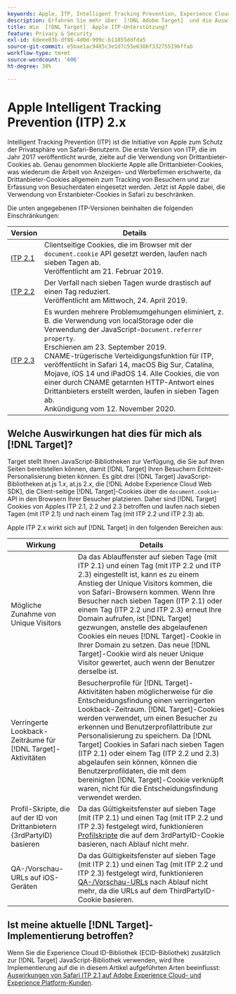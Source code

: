 ```yaml
---
keywords: Apple, ITP, Intelligent Tracking Prevention, Experience Cloud ID, ECID, ITP
description: Erfahren Sie mehr über  [!DNL Adobe Target]  und die Auswirkungen der ITP-Initiative (Intelligent Tracking Prevention) von Apple, die die Privatsphäre von Safari-Benutzern schützen soll.
title: Wie  [!DNL Target]  Apple ITP-Unterstützung?
feature: Privacy & Security
exl-id: 6deee03b-df86-4d0d-999c-b11855ddfda5
source-git-commit: e5bae1ac9485c3e1d7c55e6386f332755196ffab
workflow-type: tm+mt
source-wordcount: '606'
ht-degree: 30%

---
```


# Apple Intelligent Tracking Prevention (ITP) 2.x

Intelligent Tracking Prevention (ITP) ist die Initiative von Apple zum Schutz der Privatsphäre von Safari-Benutzern. Die erste Version von ITP, die im Jahr 2017 veröffentlicht wurde, zielte auf die Verwendung von Drittanbieter-Cookies ab. Genau genommen blockierte Apple alle Drittanbieter-Cookies, was wiederum die Arbeit von Anzeigen- und Werbefirmen erschwerte, da Drittanbieter-Cookies allgemein zum Tracking von Besuchern und zur Erfassung von Besucherdaten eingesetzt werden. Jetzt ist Apple dabei, die Verwendung von Erstanbieter-Cookies in Safari zu beschränken.

Die unten angegebenen ITP-Versionen beinhalten die folgenden Einschränkungen:

| Version | Details |
| --- | --- |
| [ITP 2.1](https://webkit.org/blog/8613/intelligent-tracking-prevention-2-1/) | Clientseitige Cookies, die im Browser mit der `document.cookie` API gesetzt werden, laufen nach sieben Tagen ab.<br />Veröffentlicht am 21. Februar 2019. |
| [ITP 2.2](https://webkit.org/blog/8828/intelligent-tracking-prevention-2-2/) | Der Verfall nach sieben Tagen wurde drastisch auf einen Tag reduziert.<br />Veröffentlicht am Mittwoch, 24. April 2019. |
| [ITP 2.3](https://webkit.org/blog/9521/intelligent-tracking-prevention-2-3/) | Es wurden mehrere Problemumgehungen eliminiert, z. B. die Verwendung von localStorage oder die Verwendung der JavaScript-`Document.referrer property`.<br />Erschienen am 23. September 2019.<br />CNAME-trügerische Verteidigungsfunktion für ITP, veröffentlicht in Safari 14, macOS Big Sur, Catalina, Mojave, iOS 14 und iPadOS 14. Alle Cookies, die von einer durch CNAME getarnten HTTP-Antwort eines Drittanbieters erstellt werden, laufen in sieben Tagen ab.<br />Ankündigung vom 12. November 2020. |

## Welche Auswirkungen hat dies für mich als [!DNL Target]?

Target stellt Ihnen JavaScript-Bibliotheken zur Verfügung, die Sie auf Ihren Seiten bereitstellen können, damit [!DNL Target] Ihren Besuchern Echtzeit-Personalisierung bieten können. Es gibt drei [!DNL Target] JavaScript-Bibliotheken at.js 1.*x*, at.js 2.*x*, die [!DNL Adobe Experience Cloud Web SDK], die Client-seitige [!DNL Target]-Cookies über die `document.cookie`-API in den Browsern Ihrer Besucher platzieren. Daher sind [!DNL Target] Cookies von Apples ITP 2.1, 2.2 und 2.3 betroffen und laufen nach sieben Tagen (mit ITP 2.1) und nach einem Tag (mit ITP 2.2 und ITP 2.3) ab.

Apple ITP 2.x wirkt sich auf [!DNL Target] in den folgenden Bereichen aus:

| Wirkung | Details |
| --- | --- |
| Mögliche Zunahme von Unique Visitors | Da das Ablauffenster auf sieben Tage (mit ITP 2.1) und einen Tag (mit ITP 2.2 und ITP 2.3) eingestellt ist, kann es zu einem Anstieg der Unique Visitors kommen, die von Safari-Browsern kommen. Wenn Ihre Besucher nach sieben Tagen (ITP 2.1) oder einem Tag (ITP 2.2 und ITP 2.3) erneut Ihre Domain aufrufen, ist [!DNL Target] gezwungen, anstelle des abgelaufenen Cookies ein neues [!DNL Target]-Cookie in Ihrer Domain zu setzen. Das neue [!DNL Target]-Cookie wird als neuer Unique Visitor gewertet, auch wenn der Benutzer derselbe ist. |
| Verringerte Lookback-Zeiträume für [!DNL Target]-Aktivitäten | Besucherprofile für [!DNL Target]-Aktivitäten haben möglicherweise für die Entscheidungsfindung einen verringerten Lookback-Zeitraum. [!DNL Target]-Cookies werden verwendet, um einen Besucher zu erkennen und Benutzerprofilattribute zur Personalisierung zu speichern. Da [!DNL Target] Cookies in Safari nach sieben Tagen (ITP 2.1) oder einem Tag (ITP 2.2 und 2.3) abgelaufen sein können, können die Benutzerprofildaten, die mit dem bereinigten [!DNL Target]-Cookie verknüpft waren, nicht für die Entscheidungsfindung verwendet werden. |
| Profil-Skripte, die auf der ID von Drittanbietern (3rdPartyID) basieren | Da das Gültigkeitsfenster auf sieben Tage (mit ITP 2.1) und einen Tag (mit ITP 2.2 und ITP 2.3) festgelegt wird, funktionieren [Profilskripte](https://experienceleague.adobe.com/docs/target/using/audiences/visitor-profiles/profile-parameters.html?lang=de) die auf dem 3rdPartyID-Cookie basieren, nach Ablauf nicht mehr. |
| QA-/Vorschau-URLs auf iOS-Geräten | Da das Gültigkeitsfenster auf sieben Tage (mit ITP 2.1) und einen Tag (mit ITP 2.2 und ITP 2.3) festgelegt wird, funktionieren [QA-/Vorschau-URLs](https://experienceleague.adobe.com/docs/target/using/activities/activity-qa/activity-qa.html?lang=de) nach Ablauf nicht mehr, da die URLs auf dem ThirdPartyID-Cookie basieren. |

## Ist meine aktuelle [!DNL Target]-Implementierung betroffen?

Wenn Sie die Experience Cloud ID-Bibliothek (ECID-Bibliothek) zusätzlich zur [!DNL Target] JavaScript-Bibliothek verwenden, wird Ihre Implementierung auf die in diesem Artikel aufgeführten Arten beeinflusst: [Auswirkungen von Safari ITP 2.1 auf Adobe Experience Cloud- und Experience Platform-Kunden](https://medium.com/adobetech/safari-itp-2-1-impact-on-adobe-experience-cloud-customers-9439cecb55ac).
